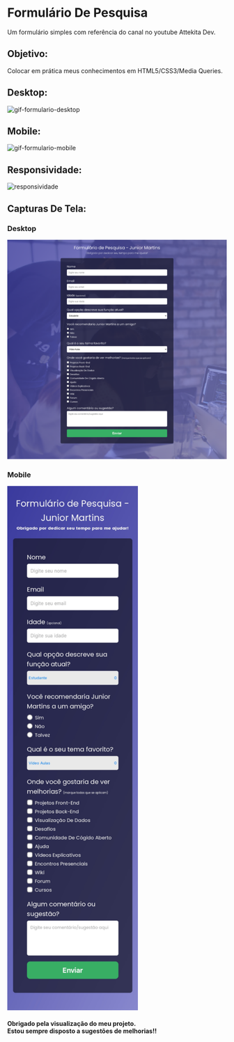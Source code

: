 <h1>
    Formulário De Pesquisa
</h1>
<p>
    Um formulário simples com referência do canal no youtube Attekita Dev.
</p>
<h2>
    Objetivo:
</h2>
<p>
    Colocar em prática meus conhecimentos em HTML5/CSS3/Media Queries.
</p>
<h2>
    Desktop:
</h2>
<img src="./img/formulario-desktop.gif" alt="gif-formulario-desktop">
<br>
<h2>
    Mobile:
</h2>
<img height="400px" src="./img/formulario-mobile.gif" alt="gif-formulario-mobile">
<br>
<h2>
    Responsividade:
</h2>
<img width="700px" src="./img/responsividade.gif" alt="responsividade">
<br>
<h2>
    Capturas De Tela:
</h2>
<h3>Desktop</h3>
<img width="700px" src="./img/img-formulario-desktop.png" alt="img-formulario-desktop">
<br>
<h3>Mobile</h3>
<img width="300px" src="./img/img-formulario-mobile.jpg" alt="img-formulario-mobile">
<h4>
    Obrigado pela visualização do meu projeto. <br>
    Estou sempre disposto a sugestões de melhorias!!
</h4>
